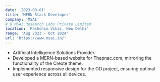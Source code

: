 ```yaml
---
date: '2023-08-01'
title: 'MERN Stack Developer'
company: 'MSAI' 
# B MSAI Research Labs Private Limited
location: 'Pashchim Vihar, New Delhi'
range: 'Aug 2023 - Oct 2024'
url: 'https://www.msai.in/'
---
```


- Artificial Intelligence Solutions Provider.
- Developed a MERN-based website for Thepnac.com, mirroring the functionality of the Creote theme.
- Implemented responsive design for the OD project, ensuring optimal user experience across all devices.

